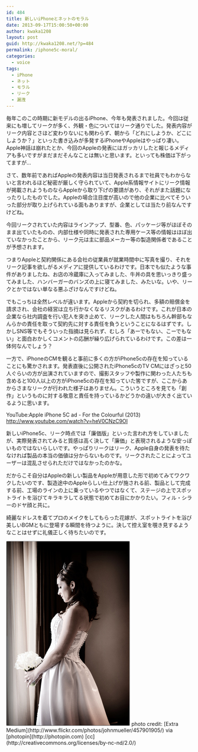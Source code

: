 ```yaml
---
id: 484
title: 新しいiPhoneとネットのモラル
date: 2013-09-17T15:00:50+00:00
author: kwaka1208
layout: post
guid: http://kwaka1208.net/?p=484
permalink: /iphone5c-moral/
categories:
  - voice
tags:
  - iPhone
  - ネット
  - モラル
  - リーク
  - 漏洩
---
```

毎年このこの時期に新モデルの出るiPhone、今年も発表されました。今回は従来にも増してリークが多く、外観・色についてはリーク通りでした。発表内容がリーク内容とさほど変わりないにも関わらず、朝から「どれにしようか、どこにしようか？」といった書き込みが多発するiPhoneやAppleはやっぱり凄い。Apple神話は崩れたとか、今回のAppleの発表にはガッカリしたと報じるメディアも多いですがまだまだそんなことは無いと思います。といっても株価は下がってますが...

さて、数年前であればAppleの発表内容は当日発表されるまで社員でもわからないと言われるほど秘密が厳しく守られていて、Apple系情報サイトにリーク情報が掲載されようものならAppleから取り下げの要請があり、それがまた話題になったりしたものでした。Appleの場合注目度が高いので他の企業に比べてそういった部分が取り上げられている面もありますが、企業としては当たり前なんですけどね。

今回リークされていた内容はラインアップ、型番、色、パッケージ等がほぼそのまま出ていたものの、内部仕様や同時に発表された専用ケース等の情報はほぼ出ていなかったことから、リーク元は主に部品メーカー等の製造関係者であることが予想されます。

つまりAppleと契約関係にある会社の従業員が就業時間中に写真を撮り、それをリーク記事を欲しがるメディアに提供しているわけです。日本でも似たような事件がありましたね、お店の冷蔵庫に入ってみました、牛丼の具を思いっきり盛ってみました、ハンバーガーのバンズの上に寝てみました、みたいな。いや、リークとかではない単なる悪ふざけなんですけどね。

でもこっちは全然レベルが違います。Appleから契約を切られ、多額の賠償金を請求され、会社の経営は立ち行かなくなるリスクがあるわけです。これが日本の企業なら社内調査を行い犯人を突き止めて、リークした人間はもちろん幹部もなんらかの責任を取って契約先に対する責任を負うということになるはずです。しかしSNS等でもそういった指摘は見られず、むしろ「あーでもない、こーでもない」と面白おかしくコメントの応酬が繰り広げられているわけです。この差は一体何なんでしょう？

一方で、iPhoneのCMを観ると事前に多くの方がiPhone5cの存在を知っていることにも驚かされます。発表直後に公開されたiPhone5cのTV CMにはざっと50人ぐらいの方が出演されていますので、撮影スタッフや製作に関わった人たちも含めると100人以上の方がiPhone5cの存在を知っていた筈ですが、ここからあからさまなリークが行われた様子はありません。こういうところを見ても「創作」というものに対する敬意と責任を持っているかどうかの違いが大きく出ているように思います。

YouTube:Apple iPhone 5C ad - For the Colourful (2013)
http://www.youtube.com/watch?v=heV0CNzC9OI

新しいiPhone5c、リーク時点では「廉価版」といった言われ方をしていましたが、実際発表されてみると質感は高く決して「廉価」と表現されるような安っぽいものではないらしいです。やっぱりリークはリーク、Apple自身の発表を待たなければ製品の本当の価値は分からないものです。リークされたことによってユーザーは混乱させられただけではなかったのかな。

だからこそ自分はAppleの新しい製品をAppleが用意した形で初めてみてワクワクしたいのです、製造途中のAppleらしい仕上げが施される前、製品として完成する前、工場のラインの上に乗っているやつではなくて、ステージの上でスポットライトを浴びてキラキラしてる状態で初めてお目にかかりたい。フィル・シラーのドヤ顔と共に。

綺麗なドレスを着てプロのメイクをしてもらった花嫁が、スポットライトを浴び美しいBGMともに登場する瞬間を待つように。決して控え室を覗き見するようなことはせずに礼儀正しく待ちたいのです。

<img src="/assets/images/2013/09/medium_457901905.jpg" alt="bride" width="335" height="500" class="alignnone size-full wp-image-486" />
photo credit: [Extra Medium](http://www.flickr.com/photos/johnmueller/457901905/) via [photopin](http://photopin.com) [cc](http://creativecommons.org/licenses/by-nc-nd/2.0/)